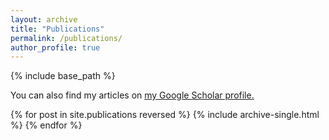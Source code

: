 ```yaml
---
layout: archive
title: "Publications"
permalink: /publications/
author_profile: true
---
```


{% include base_path %}

You can also find my articles on <u><a href="https://scholar.google.com/citations?user=431nZ_gAAAAJ&hl=en">my Google Scholar profile</a>.</u>

{% for post in site.publications reversed %}
  {% include archive-single.html %}
{% endfor %}
